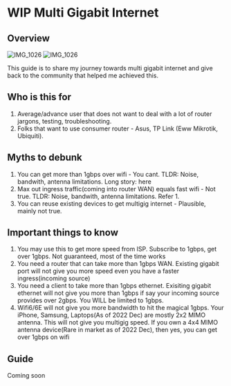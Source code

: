 # WIP Multi Gigabit Internet
## Overview
![IMG_1026](https://user-images.githubusercontent.com/5702935/205217083-de11ff57-7b70-486e-9eff-9b503563afd7.jpg)
![IMG_1026](https://user-images.githubusercontent.com/5702935/205217092-3562c235-e509-4ebf-8efc-c7857ceb7f6c.jpg)

This guide is to share my journey towards multi gigabit internet and give back to the community that helped me achieved this.

## Who is this for
1. Average/advance user that does not want to deal with a lot of router jargons, testing, troubleshooting. 
1. Folks that want to use consumer router - Asus, TP Link (Eww Mikrotik, Ubiquiti).

## Myths to debunk
1. You can get more than 1gbps over wifi - You cant. TLDR: Noise, bandwith, antenna limitations. Long story: here
1. Max out ingress traffic(coming into router WAN) equals fast wifi - Not true. TLDR: Noise, bandwith, antenna limitations. Refer 1.
1. You can reuse existing devices to get multigig internet - Plausible, mainly not true.

## Important things to know
1. You may use this to get more speed from ISP. Subscribe to 1gbps, get over 1gbps. Not guaranteed, most of the time works
1. You need a router that can take more than 1gbps WAN. Existing gigabit port will not give you more speed even you have a faster ingress(incoming source)
1. You need a client to take more than 1gbps ethernet. Exisiting gigabit ethernet will not give you more than 1gbps if say your incoming source provides over 2gbps. You WILL be limited to 1gbps.
1. Wifi6/6E will not give you more bandwidth to hit the magical 1gbps. Your iPhone, Samsung, Laptops(As of 2022 Dec) are mostly 2x2 MIMO antenna. This will not give you multigig speed. If you own a 4x4 MIMO antenna device(Rare in market as of 2022 Dec), then yes, you can get over 1gbps on wifi

## Guide
Coming soon
